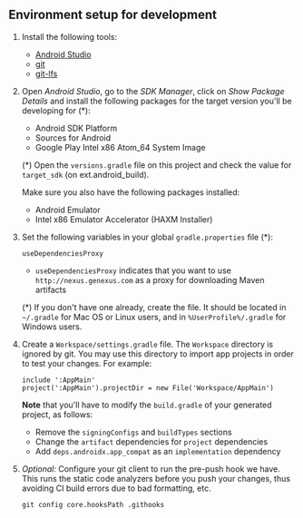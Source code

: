 Environment setup for development
---

1. Install the following tools:
    - [Android Studio](https://developer.android.com/studio)
	- [git](https://git-scm.com)
	- [git-lfs](https://git-lfs.github.com)

2. Open _Android Studio_, go to the _SDK Manager_, click on _Show Package Details_ and install the following packages for the target version you'll be developing for (*):
    - Android SDK Platform
	- Sources for Android
	- Google Play Intel x86 Atom_64 System Image
	
	(*) Open the `versions.gradle` file on this project and check the value for `target_sdk` (on ext.android_build).

    Make sure you also have the following packages installed:
    - Android Emulator
	- Intel x86 Emulator Accelerator (HAXM Installer)


3. Set the following variables in your global `gradle.properties` file (*):
    ```
    useDependenciesProxy
    ```
    - `useDependenciesProxy` indicates that you want to use `http://nexus.genexus.com` as a proxy for downloading Maven artifacts

    (*) If you don't have one already, create the file. It should be located in `~/.gradle` for Mac OS or Linux users, and in `%UserProfile%/.gradle` for Windows users. 

4. Create a `Workspace/settings.gradle` file. The `Workspace` directory
 is ignored by git. You may use this directory to import app projects in
 order to test your changes. For example:
    ```
    include ':AppMain'
    project(':AppMain').projectDir = new File('Workspace/AppMain')
    ```
    
    **Note** that you'll have to modify the `build.gradle` of your generated
     project, as follows:
     
     - Remove the `signingConfigs` and `buildTypes` sections
     - Change the `artifact` dependencies for `project` dependencies
     - Add `deps.androidx.app_compat` as an `implementation` dependency

5. _Optional:_ Configure your git client to run the pre-push hook we have. This runs
the static code analyzers before you push your changes, thus avoiding CI
 build errors due to bad formatting, etc.

    ```
    git config core.hooksPath .githooks
    ```
